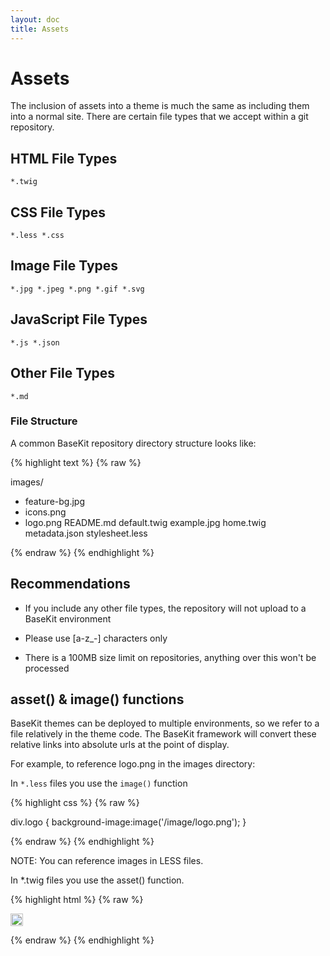 ```yaml
---
layout: doc
title: Assets
---
```


# Assets

The inclusion of assets into a theme is much the same as including them into a normal site. There are certain file types that we accept within a git repository.

## HTML File Types

```
*.twig
```

## CSS File Types

```
*.less *.css
```

## Image File Types

```
*.jpg *.jpeg *.png *.gif *.svg
```

## JavaScript File Types

```
*.js *.json
```

## Other File Types

```
*.md
```

### File Structure

A common BaseKit repository directory structure looks like:

{% highlight text %}
{% raw %}

images/ 
  - feature-bg.jpg 
  - icons.png 
  - logo.png 
README.md 
default.twig 
example.jpg 
home.twig 
metadata.json 
stylesheet.less

{% endraw %}
{% endhighlight %}

## Recommendations

* If you include any other file types, the repository will not upload to a BaseKit environment

* Please use [a-z_-] characters only

* There is a 100MB size limit on repositories, anything over this won't be processed

## asset() & image() functions

BaseKit themes can be deployed to multiple environments, so we refer to a file relatively in the theme code. The BaseKit framework will convert these relative links into absolute urls at the point of display.

For example, to reference logo.png in the images directory:

In ```*.less``` files you use the ```image()``` function

{% highlight css %}
{% raw %}

  div.logo { background-image:image('/image/logo.png'); }

{% endraw %}
{% endhighlight %}

NOTE: You can reference images in LESS files.

In *.twig files you use the asset() function.

{% highlight html %}
{% raw %}

<!-- Image asset -->
<img src="{{asset('images/icons/logo-icon.jpg')}}" width="20" height="20" />

<!-- CSS asset -->
<link href="{{asset('less/buttons.css')}}" rel="stylesheet" />

<!-- JavaScript asset -->
<script src="{{asset('js/scripts.js')}}" type="text/javascript"></script>

{% endraw %}
{% endhighlight %}
